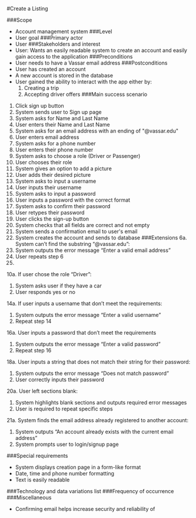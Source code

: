 #Create a Listing

###Scope
* Account management system
###Level
* User goal
###Primary actor
* User
###Stakeholders and interest
* User: Wants an easily readable system to create an account and easily gain access to the application
###Preconditions
* User needs to have a Vassar email address
###Postconditions
* User has created an account
* A new account is stored in the database
* User gained the ability to interact with the app either by:
  1. Creating a trip 
  2. Accepting driver offers
###Main success scenario
1. Click sign up button
2. System sends user to Sign up page
3. System asks for Name and Last Name
4. User enters their Name and Last Name
5. System asks for an email address with an ending of "@vassar.edu"
6. User enters email address
7. System asks for a phone number
8. User enters their phone number
9. System asks to choose a role (Driver or Passenger)
10. User chooses their role
11. System gives an option to add a picture
12. User adds their desired picture
13. System asks to input a username
14. User inputs their username
15. System asks to input a password
16. User inputs a password with the correct format
17. System asks to confirm their password
18. User retypes their password
19. User clicks the sign-up button
20. System checks that all fields are correct and not empty
21. System sends a confirmation email to user's email
22. System creates the account and sends to database
###Extensions
6a. System can’t find the substring “@vassar.edu”:
1. System outputs the error message “Enter a valid email address” 
2. User repeats step 6
3. 
10a. If user chose the role “Driver”:
1. System asks user if they have a car 
2. User responds yes or no

14a. If user inputs a username that don’t meet the requirements:
1. System outputs the error message “Enter a valid username” 
2. Repeat step 14

16a. User inputs a password that don’t meet the requirements
1. System outputs the error message “Enter a valid password” 
2. Repeat step 16

18a. User inputs a string that does not match their string for their password:
1. System outputs the error message “Does not match password” 
2. User correctly inputs their password

20a. User left sections blank:
1. System highlights blank sections and outputs required error messages 
2. User is required to repeat specific steps

21a. System finds the email address already registered to another account:
1. System outputs “An account already exists with the current email address” 
2. System prompts user to login/signup page

###Special requirements
* System displays creation page in a form-like format
* Date, time and phone number formatting
* Text is easily readable

###Technology and data variations list
###Frequency of occurrence
###Miscellaneous
* Confirming email helps increase security and reliability of
